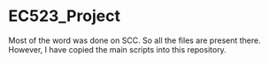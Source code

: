 # EC523_Project

Most of the word was done on SCC. So all the files are present there.
However, I have copied the main scripts into this repository. 
